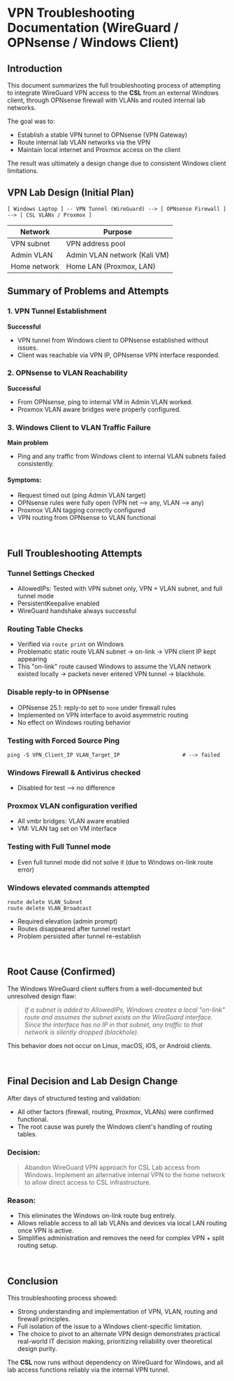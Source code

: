 # VPN Troubleshooting Documentation (WireGuard / OPNsense / Windows Client)

## Introduction
This document summarizes the full troubleshooting process of attempting to integrate WireGuard VPN access to the **CSL** from an external Windows client, through OPNsense firewall with VLANs and routed internal lab networks.

The goal was to:

- Establish a stable VPN tunnel to OPNsense (VPN Gateway)
- Route internal lab VLAN networks via the VPN
- Maintain local internet and Proxmox access on the client

The result was ultimately a design change due to consistent Windows client limitations.<br>

## VPN Lab Design (Initial Plan)

```
[ Windows Laptop ] -- VPN Tunnel (WireGuard) --> [ OPNsense Firewall ] --> [ CSL VLANs / Proxmox ]
```

| Network      | Purpose                      |
| ------------ | ---------------------------- |
| VPN subnet   | VPN address pool             |
| Admin VLAN   | Admin VLAN network (Kali VM) |
| Home network | Home LAN (Proxmox, LAN)      |


## Summary of Problems and Attempts

### 1. VPN Tunnel Establishment
**Successful**

* VPN tunnel from Windows client to OPNsense established without issues.
* Client was reachable via VPN IP, OPNsense VPN interface responded.

### 2. OPNsense to VLAN Reachability
**Successful**

* From OPNsense, ping to internal VM in Admin VLAN worked.
* Proxmox VLAN aware bridges were properly configured.

### 3. Windows Client to VLAN Traffic Failure
**Main problem**

* Ping and any traffic from Windows client to internal VLAN subnets failed consistently.

#### Symptoms:

* Request timed out (ping Admin VLAN target)
* OPNsense rules were fully open (VPN net --> any, VLAN --> any)
* Proxmox VLAN tagging correctly configured
* VPN routing from OPNsense to VLAN functional

<br>

## Full Troubleshooting Attempts

### Tunnel Settings Checked

* AllowedIPs: Tested with VPN subnet only, VPN + VLAN subnet, and full tunnel mode
* PersistentKeepalive enabled
* WireGuard handshake always successful

### Routing Table Checks

* Verified via `route print` on Windows
* Problematic static route VLAN subnet → on-link → VPN client IP kept appearing
* This "on-link" route caused Windows to assume the VLAN network existed locally → packets never entered VPN tunnel → blackhole.

### Disable reply-to in OPNsense

* OPNsense 25.1: reply-to set to `none` under firewall rules
* Implemented on VPN interface to avoid asymmetric routing
* No effect on Windows routing behavior

### Testing with Forced Source Ping

```
ping -S VPN_Client_IP VLAN_Target_IP                    # --> failed
```

### Windows Firewall & Antivirus checked

* Disabled for test --> no difference

### Proxmox VLAN configuration verified

* All vmbr bridges: VLAN aware enabled
* VM: VLAN tag set on VM interface

### Testing with Full Tunnel mode

* Even full tunnel mode did not solve it (due to Windows on-link route error)

### Windows elevated commands attempted

```
route delete VLAN_Subnet
route delete VLAN_Broadcast
```

* Required elevation (admin prompt)
* Routes disappeared after tunnel restart
* Problem persisted after tunnel re-establish

<br>

## Root Cause (Confirmed)

The Windows WireGuard client suffers from a well-documented but unresolved design flaw:

> *If a subnet is added to AllowedIPs, Windows creates a local "on-link" route and assumes the subnet exists on the WireGuard interface. Since the interface has no IP in that subnet, any traffic to that network is silently dropped (blackhole).*

This behavior does not occur on Linux, macOS, iOS, or Android clients.

<br>

## Final Decision and Lab Design Change
After days of structured testing and validation:

* All other factors (firewall, routing, Proxmox, VLANs) were confirmed functional.
* The root cause was purely the Windows client's handling of routing tables.

### Decision:

> Abandon WireGuard VPN approach for CSL Lab access from Windows.
> Implement an alternative internal VPN to the home network to allow direct access to CSL infrastructure.

### Reason:

* This eliminates the Windows on-link route bug entirely.
* Allows reliable access to all lab VLANs and devices via local LAN routing once VPN is active.
* Simplifies administration and removes the need for complex VPN + split routing setup.

<br>

## Conclusion
This troubleshooting process showed:

* Strong understanding and implementation of VPN, VLAN, routing and firewall principles.
* Full isolation of the issue to a Windows client-specific limitation.
* The choice to pivot to an alternate VPN design demonstrates practical real-world IT decision making, prioritizing reliability over theoretical design purity.

The **CSL** now runs without dependency on WireGuard for Windows, and all lab access functions reliably via the internal VPN tunnel.
